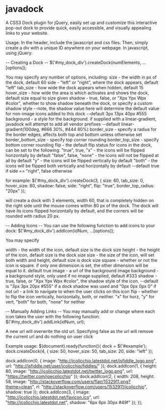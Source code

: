 javadock
========

A CSS3 Dock plugin for jQuery, easily set up and customize this interactive pop-out dock to provide quick, easily accessible, and visually appealing links to your website.

Usage: In the header, include the javascript and css files. Then, simply create a div with a unique ID anywhere on your webpage. In javascript, using jQuery:

-- Creating a Dock --
$('#my_dock_div').createDock(numElements, ...[options]);

You may specify any number of options, including:
size - the width in px of the dock, default 60
side - "left" or "right", where the dock appears, default "left"
tab_size - how wide the dock appears when hidden, default 15
hover_size - how wide the area is which activates and shows the dock, default size equal to size given
shadow - true, false, or "Xpx Ypx Wpx #color", whether to show shadow beneath the dock, or specify a custom shadow style
  --note, the shadow value here will determine the default value for non-image icons added to this dock
  --default 3px 13px 40px #555
background - a style for the background. if supplied with a linear-gradient, javadock will attempt to add all vendor prefixes
  --default linear-gradient(100deg, #666 30%, #444 80%)
border_size - specify a radius for the border edges, affects both top and bottom unless otherwise set
border_bottom_size - specify top corner rounding
border_top_size - specify bottom corner rounding
flip - the default flip status for icons in the dock, can be set to the following:
	"true", true, "x" - the icons will be flipped horizontally by default
	"false", false, "none" - the icons will not be flipped at all by default
	"y" - the icons will be flipped vertically by default
	"both" - the icons will be flipped both vertically and horizontally by default
	--default true if side == "right", false otherwise
	
for example:
$('#my_dock_div').createDock(3, {
  size: 60,
  tab_size: 0,
  hover_size: 80,
  shadow: false,
  side: "right",
  flip: "true",
  border_top_radius: "20px"
});

will create a dock with 3 elements, width 60, that is completely hidden on the right side until the mouse comes within 80 px of the dock. The dock will have its icons flipped horizontally by default, and the corners will be rounded with radius 20 px.

-- Adding Icons --
You can use the following function to add icons to your dock:
$('#my_dock_div').addIcon(idNum, ...[options]);

You may specify 

width - the width of the icon, default size is the dock size
height - the height of the icon, default size is the dock size
size - the size of the icon, will set both width and height, default size is dock size
square - whether or not the icon is square. if only one dimension is set, the other dimension will be equal to it. default true
image - a url of the background image
background - a background style, only used if no image supplied, default #333
shadow - true, false, or "Xpx Ypx Wpx #color", the shadow style of the icon.
  --default is "3px 3px 20px #555" if a dock shadow was used and "0px 0px 0px 0" if not
url - a link to navigate to when the user clicks on this icon
flip - whether to flip the icon vertically, horizontally, both, or neither. "x" for horz, "y" for vert, "both" for both, "none" for neither


-- Manually Adding Links --
You may manually add or change where each icon takes the user with the following function:
$('#my_dock_div').addLink(idNum, url);

A new url will overwrite the old url. Specifying false as the url will remove the current url and do nothing on user click


Example usage:
$(document).ready(function(){
  dock = $('#example');
  dock.createDock(4, {
    size: 50,
    hover_size: 50,
    tab_size: 20,
    side: "left"
  });
  
  dock.addIcon(0, {
    image: "http://jcolicchio.latestdot.net/jsfiddle_logo.png",
    url: "http://jsfiddle.net/user/jcolicchio/fiddles/"
  });
  dock.addIcon(1, {
    height: 80,
    image: "http://jcolicchio.latestdot.net/twitter_logo.png",
    url: "https://twitter.com/joecolicchio"
  });
  dock.addIcon(2, {
    width: 208,
    height: 58,
    image: "http://stackoverflow.com/users/flair/1532911.png?theme=clean",
    rl: "http://stackoverflow.com/users/1532911/jcolicchio",
    shadow: true
  });
  dock.addIcon(3, {
    image: "http://jcolicchio.latestdot.net/favicon.ico",
    url: "http://jcolicchio.latestdot.net",
    shadow: "6px 6px 30px #49f"
  });
});​